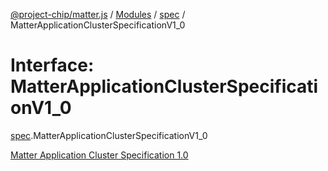[@project-chip/matter.js](../README.md) / [Modules](../modules.md) / [spec](../modules/spec.md) / MatterApplicationClusterSpecificationV1\_0

# Interface: MatterApplicationClusterSpecificationV1\_0

[spec](../modules/spec.md).MatterApplicationClusterSpecificationV1_0

[Matter Application Cluster Specification 1.0](https://csa-iot.org/developer-resource/specifications-download-request/)
